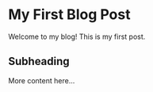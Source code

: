 # My First Blog Post

Welcome to my blog! This is my first post.

## Subheading

More content here...
